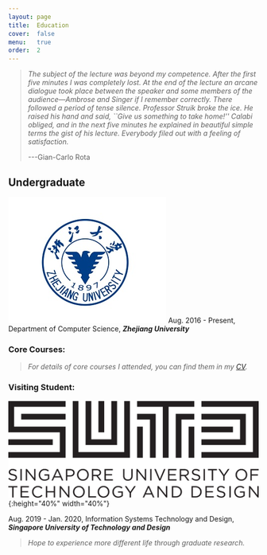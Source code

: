```yaml
---
layout: page
title:  Education
cover:  false
menu:   true
order:  2
---
```


> _The subject of the lecture was beyond my competence. After the 
> first five minutes I was completely lost. At the end of the lecture an arcane 
> dialogue took place between the speaker and some members of the audience&mdash;Ambrose 
> and Singer if I remember correctly. There followed a period of tense silence. 
> Professor Struik broke the ice. He raised his hand and said, ``Give us something 
> to take home!'' Calabi obliged, and in the next five minutes he explained in 
> beautiful simple terms the gist of his lecture. Everybody filed out with a 
> feeling of satisfaction._
>
> ---Gian-Carlo Rota

## Undergraduate
![My best ZJU](assets/img/zju.png) Aug. 2016 - Present, Department of Computer Science, **_Zhejiang University_**

### Core Courses:
> _For details of core courses I attended, you can find them in my [CV](cv.md)._

### Visiting Student:
![My best SUTD](assets/img/SUTD.png){:height="40%" width="40%"} 

Aug. 2019 - Jan. 2020, Information Systems Technology and Design, **_Singapore University of Technology and Design_**

> _Hope to experience more different life through graduate research._